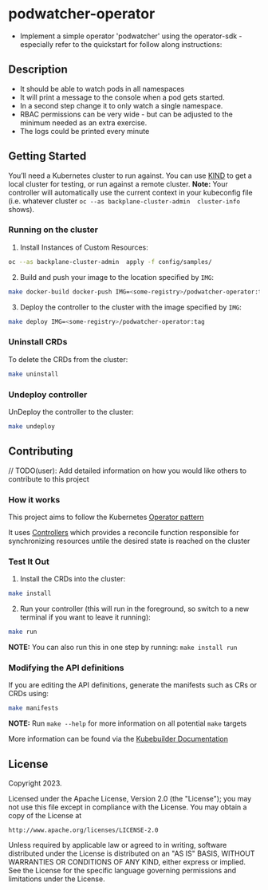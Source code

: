 # podwatcher-operator
- Implement a simple operator 'podwatcher' using the operator-sdk - especially refer to the quickstart for follow along instructions:

## Description
- It should be able to watch pods in all namespaces
- It will print a message to the console when a pod gets started.
- In a second step change it to only watch a single namespace. 
- RBAC permissions can be very wide - but can be adjusted to the minimum needed as an extra exercise.
- The logs could be printed every minute

## Getting Started
You’ll need a Kubernetes cluster to run against. You can use [KIND](https://sigs.k8s.io/kind) to get a local cluster for testing, or run against a remote cluster.
**Note:** Your controller will automatically use the current context in your kubeconfig file (i.e. whatever cluster `oc --as backplane-cluster-admin  cluster-info` shows).

### Running on the cluster
1. Install Instances of Custom Resources:

```sh
oc --as backplane-cluster-admin  apply -f config/samples/
```

2. Build and push your image to the location specified by `IMG`:
	
```sh
make docker-build docker-push IMG=<some-registry>/podwatcher-operator:tag
```
	
3. Deploy the controller to the cluster with the image specified by `IMG`:

```sh
make deploy IMG=<some-registry>/podwatcher-operator:tag
```

### Uninstall CRDs
To delete the CRDs from the cluster:

```sh
make uninstall
```

### Undeploy controller
UnDeploy the controller to the cluster:

```sh
make undeploy
```

## Contributing
// TODO(user): Add detailed information on how you would like others to contribute to this project

### How it works
This project aims to follow the Kubernetes [Operator pattern](https://kubernetes.io/docs/concepts/extend-kubernetes/operator/)

It uses [Controllers](https://kubernetes.io/docs/concepts/architecture/controller/) 
which provides a reconcile function responsible for synchronizing resources untile the desired state is reached on the cluster 

### Test It Out
1. Install the CRDs into the cluster:

```sh
make install
```

2. Run your controller (this will run in the foreground, so switch to a new terminal if you want to leave it running):

```sh
make run
```

**NOTE:** You can also run this in one step by running: `make install run`

### Modifying the API definitions
If you are editing the API definitions, generate the manifests such as CRs or CRDs using:

```sh
make manifests
```

**NOTE:** Run `make --help` for more information on all potential `make` targets

More information can be found via the [Kubebuilder Documentation](https://book.kubebuilder.io/introduction.html)

## License

Copyright 2023.

Licensed under the Apache License, Version 2.0 (the "License");
you may not use this file except in compliance with the License.
You may obtain a copy of the License at

    http://www.apache.org/licenses/LICENSE-2.0

Unless required by applicable law or agreed to in writing, software
distributed under the License is distributed on an "AS IS" BASIS,
WITHOUT WARRANTIES OR CONDITIONS OF ANY KIND, either express or implied.
See the License for the specific language governing permissions and
limitations under the License.

